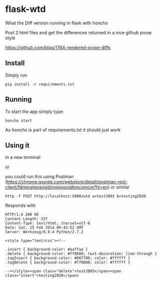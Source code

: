 flask-wtd
=========

What the Diff version running in flask with honcho

Post 2 html files and get the differences returned in a nice github prose style

https://github.com/blog/1784-rendered-prose-diffs


Install
-------

Simply run

```
pip install -r requirements.txt
```


Running
-------

To start the app simply type:

```
honcho start
```

As honcho is part of requirements.txt it should just work

Using it
--------

In a new terminal

or

you could run this using Postman (https://chrome.google.com/webstore/detail/postman-rest-client/fdmmgilgnpjigdojojpjoooidkmcomcm?hl=en) or similar

```
http -f POST http://localhost:5000/wtd a=test2003 b=testing2020
```

Responds with

    HTTP/1.0 200 OK
    Content-Length: 337
    Content-Type: text/html; charset=utf-8
    Date: Sat, 15 Feb 2014 09:42:52 GMT
    Server: Werkzeug/0.9.4 Python/2.7.2

    <style type="text/css"><!--

    .insert { background-color: #aaffaa }
    .delete { background-color: #ff8888; text-decoration: line-through }
    .tagInsert { background-color: #007700; color: #ffffff }
    .tagDelete { background-color: #770000; color: #ffffff }

    --></style><span class="delete">test2003</span><span class="insert">testing2020</span>